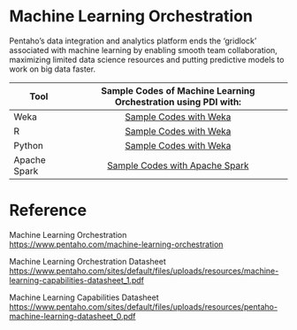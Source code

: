 # Machine Learning Orchestration

Pentaho’s data integration and analytics platform ends the ‘gridlock’ associated with machine learning by enabling smooth team collaboration, maximizing limited data science resources and putting predictive models to work on big data faster.

| Tool | Sample Codes of Machine Learning Orchestration using PDI with:|
| ------------- |:-------------:|
| Weka | [Sample Codes with Weka](https://github.com/caiomsouza/machine-learning-orchestration/tree/master/samples/weka) | 
| R    | [Sample Codes with Weka](https://github.com/caiomsouza/machine-learning-orchestration/tree/master/samples/r)    | 
| Python | [Sample Codes with Weka](https://github.com/caiomsouza/machine-learning-orchestration/tree/master/samples/python) | 
| Apache Spark | [Sample Codes with Apache Spark](https://github.com/caiomsouza/machine-learning-orchestration/tree/master/samples/apache-spark-ml)  | 



# Reference

Machine Learning Orchestration <BR>
https://www.pentaho.com/machine-learning-orchestration <BR>

Machine Learning Orchestration Datasheet<BR>
https://www.pentaho.com/sites/default/files/uploads/resources/machine-learning-capabilities-datasheet_1.pdf<BR>

Machine Learning Capabilities Datasheet<BR>
https://www.pentaho.com/sites/default/files/uploads/resources/pentaho-machine-learning-datasheet_0.pdf <BR>

